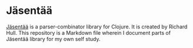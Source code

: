 # Jäsentää

[Jäsentää](https://www.destructuring-bind.org/jasentaa/) is a parser-combinator library for Clojure. 
It is created by Richard Hull. This repository is a Markdown file wherein I document parts of Jäsentää
library for my own self study.
